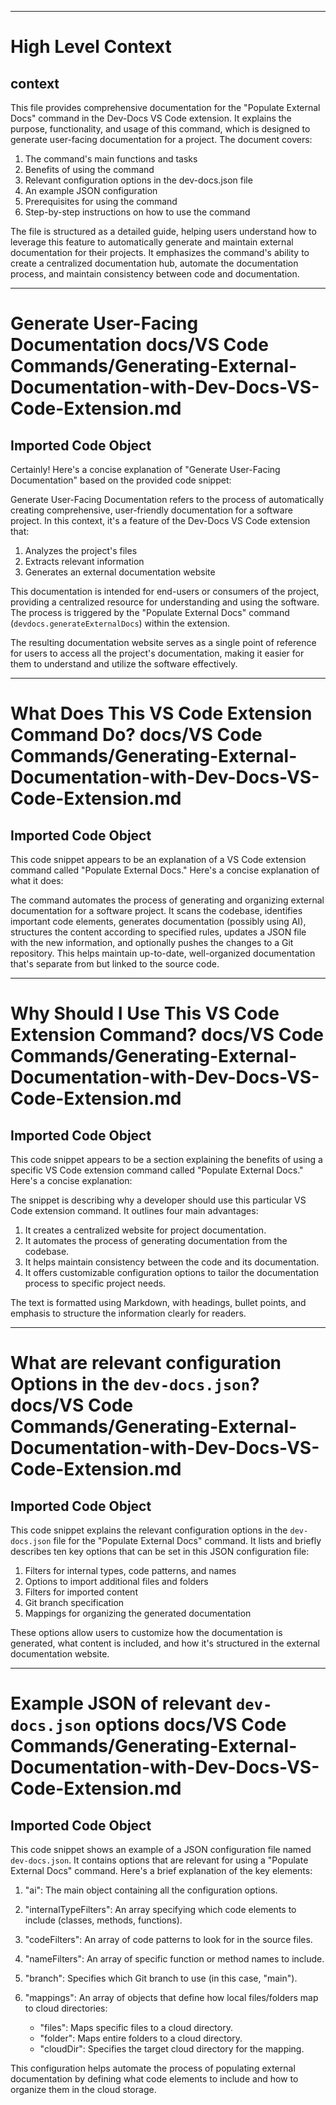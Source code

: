 

  ---
# High Level Context
## context
This file provides comprehensive documentation for the "Populate External Docs" command in the Dev-Docs VS Code extension. It explains the purpose, functionality, and usage of this command, which is designed to generate user-facing documentation for a project. The document covers:

1. The command's main functions and tasks
2. Benefits of using the command
3. Relevant configuration options in the dev-docs.json file
4. An example JSON configuration
5. Prerequisites for using the command
6. Step-by-step instructions on how to use the command

The file is structured as a detailed guide, helping users understand how to leverage this feature to automatically generate and maintain external documentation for their projects. It emphasizes the command's ability to create a centralized documentation hub, automate the documentation process, and maintain consistency between code and documentation.

---
# Generate User-Facing Documentation docs/VS Code Commands/Generating-External-Documentation-with-Dev-Docs-VS-Code-Extension.md
## Imported Code Object
Certainly! Here's a concise explanation of "Generate User-Facing Documentation" based on the provided code snippet:

Generate User-Facing Documentation refers to the process of automatically creating comprehensive, user-friendly documentation for a software project. In this context, it's a feature of the Dev-Docs VS Code extension that:

1. Analyzes the project's files
2. Extracts relevant information
3. Generates an external documentation website

This documentation is intended for end-users or consumers of the project, providing a centralized resource for understanding and using the software. The process is triggered by the "Populate External Docs" command (`devdocs.generateExternalDocs`) within the extension.

The resulting documentation website serves as a single point of reference for users to access all the project's documentation, making it easier for them to understand and utilize the software effectively.

---
# What Does This VS Code Extension Command Do? docs/VS Code Commands/Generating-External-Documentation-with-Dev-Docs-VS-Code-Extension.md
## Imported Code Object
This code snippet appears to be an explanation of a VS Code extension command called "Populate External Docs." Here's a concise explanation of what it does:

The command automates the process of generating and organizing external documentation for a software project. It scans the codebase, identifies important code elements, generates documentation (possibly using AI), structures the content according to specified rules, updates a JSON file with the new information, and optionally pushes the changes to a Git repository. This helps maintain up-to-date, well-organized documentation that's separate from but linked to the source code.

---
# Why Should I Use This VS Code Extension Command? docs/VS Code Commands/Generating-External-Documentation-with-Dev-Docs-VS-Code-Extension.md
## Imported Code Object
This code snippet appears to be a section explaining the benefits of using a specific VS Code extension command called "Populate External Docs." Here's a concise explanation:

The snippet is describing why a developer should use this particular VS Code extension command. It outlines four main advantages:

1. It creates a centralized website for project documentation.
2. It automates the process of generating documentation from the codebase.
3. It helps maintain consistency between the code and its documentation.
4. It offers customizable configuration options to tailor the documentation process to specific project needs.

The text is formatted using Markdown, with headings, bullet points, and emphasis to structure the information clearly for readers.

---
# What are relevant configuration Options in the `dev-docs.json`? docs/VS Code Commands/Generating-External-Documentation-with-Dev-Docs-VS-Code-Extension.md
## Imported Code Object
This code snippet explains the relevant configuration options in the `dev-docs.json` file for the "Populate External Docs" command. It lists and briefly describes ten key options that can be set in this JSON configuration file:

1. Filters for internal types, code patterns, and names
2. Options to import additional files and folders
3. Filters for imported content
4. Git branch specification
5. Mappings for organizing the generated documentation

These options allow users to customize how the documentation is generated, what content is included, and how it's structured in the external documentation website.

---
# Example JSON of relevant `dev-docs.json` options docs/VS Code Commands/Generating-External-Documentation-with-Dev-Docs-VS-Code-Extension.md
## Imported Code Object
This code snippet shows an example of a JSON configuration file named `dev-docs.json`. It contains options that are relevant for using a "Populate External Docs" command. Here's a brief explanation of the key elements:

1. "ai": The main object containing all the configuration options.

2. "internalTypeFilters": An array specifying which code elements to include (classes, methods, functions).

3. "codeFilters": An array of code patterns to look for in the source files.

4. "nameFilters": An array of specific function or method names to include.

5. "branch": Specifies which Git branch to use (in this case, "main").

6. "mappings": An array of objects that define how local files/folders map to cloud directories:
   - "files": Maps specific files to a cloud directory.
   - "folder": Maps entire folders to a cloud directory.
   - "cloudDir": Specifies the target cloud directory for the mapping.

This configuration helps automate the process of populating external documentation by defining what code elements to include and how to organize them in the cloud storage.

  